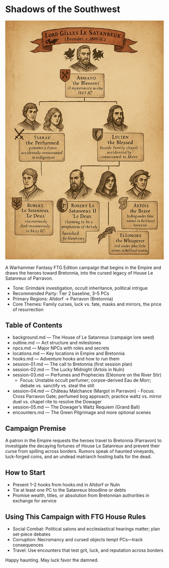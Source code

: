 # Shadows of the Southwest

![Shadows of the Southwest cover](./ChatGPT%20Image%2025.%20okt.%202025,%2019_45_34.png)

A Warhammer Fantasy FTG Edition campaign that begins in the Empire and draws the heroes toward Bretonnia, into the cursed legacy of House Le Satanreux of Parravon.

- Tone: Grimdark investigation, occult inheritance, political intrigue
- Recommended Party: Tier 2 baseline, 3–5 PCs
- Primary Regions: Altdorf → Parravon (Bretonnia)
- Core Themes: Family curses, luck vs. fate, masks and mirrors, the price of resurrection

## Table of Contents
- background.md — The House of Le Satanreux (campaign lore seed)
- outline.md — Act structure and milestones
- npcs.md — Major NPCs with roles and secrets
- locations.md — Key locations in Empire and Bretonnia
- hooks.md — Adventure hooks and how to run them
- session-01.md — The call to Bretonnia (first session plan)
- session-02.md — The Lucky Midnight (Artois in Nuln)
- session-03.md — Perfumes and Prophecies (Eléonore on the River Stir)
	- Focus: Unstable occult perfumer; corpse-derived Eau de Morr; debate vs. sanctify vs. steal the still
- session-04.md — Château Malchance (Margot in Parravon)
		- Focus: Cross Parravon Gate; perfumed bog approach; practice waltz vs. mirror duel vs. chapel rite to resolve the Dowager
- session-05.md — The Dowager’s Waltz Requiem (Grand Ball)
- encounters.md — The Green Pilgrimage and more optional scenes

## Campaign Premise
A patron in the Empire requests the heroes travel to Bretonnia (Parravon) to investigate the decaying fortunes of House Le Satanreux and prevent their curse from spilling across borders. Rumors speak of haunted vineyards, luck-forged coins, and an undead matriarch hosting balls for the dead.

## How to Start
- Present 1–2 hooks from hooks.md in Altdorf or Nuln
- Tie at least one PC to the Satanreux bloodline or debts
- Promise wealth, titles, or absolution from Bretonnian authorities in exchange for service

## Using This Campaign with FTG House Rules
- Social Combat: Political salons and ecclesiastical hearings matter; plan set-piece debates
- Corruption: Necromancy and cursed objects tempt PCs—track consequences
- Travel: Use encounters that test grit, luck, and reputation across borders

Happy haunting. May luck favor the damned.
